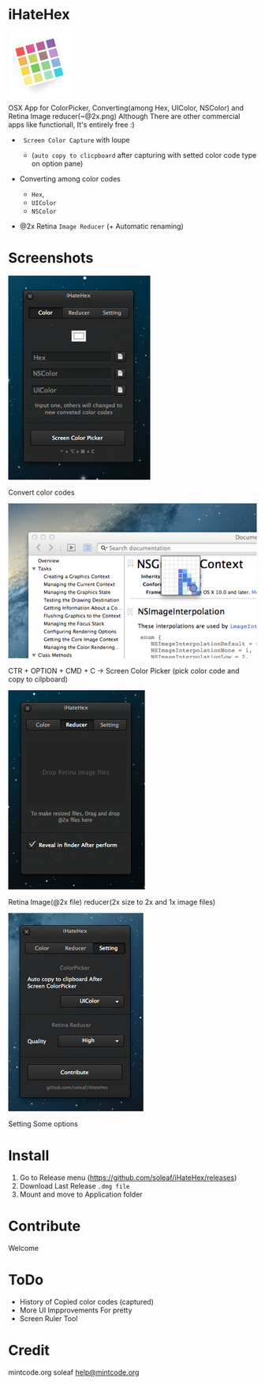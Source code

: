 iHateHex
========

![iHateHex](iHateHex/Images.xcassets/AppIcon.appiconset/Icon_128x128.png)

OSX App for ColorPicker, Converting(among Hex, UIColor, NSColor) and Retina Image reducer(~@2x.png)
Although There are other commercial apps like functionall, It's entirely free :)

- ` Screen Color Capture` with loupe
	* (`auto copy to clicpboard` after capturing with setted color code type on option pane)

- Converting among color codes 
	* `Hex`, 
	* `UIColor`
	* `NSColor`

- @2x Retina `Image Reducer` (+ Automatic renaming)


Screenshots
========

![ColorCode Converter](screen_hex.png)

Convert color codes

![Screen Color Picker](screen_picker.png)

CTR + OPTION + CMD + C -> Screen Color Picker
(pick color code and copy to cilpboard)

![Retina Image Reducer](screen_reducer.png)

Retina Image(@2x file) reducer(2x size to 2x and 1x image files)

![Setting](screen_setting.png)

Setting Some options

Install
========
1. Go to Release menu (https://github.com/soleaf/iHateHex/releases)
2. Download Last Release  `.dmg file`
3. Mount and move to Application folder

Contribute
========
Welcome

ToDo
========
- History of Copied color codes (captured)
- More UI Impprovements For pretty
- Screen Ruler Tool

Credit
========
mintcode.org
soleaf
help@mintcode.org
